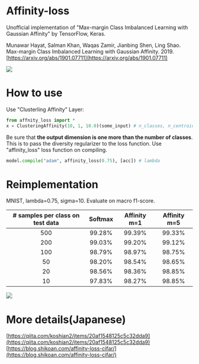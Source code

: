 # Affinity-loss
Unofficial implementation of "Max-margin Class Imbalanced Learning with Gaussian Affinity" by TensorFlow, Keras.

Munawar Hayat, Salman Khan, Waqas Zamir, Jianbing Shen, Ling Shao. Max-margin Class Imbalanced Learning with Gaussian Affinity. 2019. [https://arxiv.org/abs/1901.07711](https://arxiv.org/abs/1901.07711)

![](https://github.com/koshian2/affinity-loss/blob/master/images/affinity_loss.png)

# How to use
Use "Clusterling Affinity" Layer:

```python
from affnity_loss import *
x = ClusteringAffinity(10, 1, 10.0)(some_input) # n_classes, n_centroids, sigma
```

Be sure that **the output dimension is one more than the number of classes**. This is to pass the diversity regularizer to the loss function. Use "affinity_loss" loss function on compiling.

```python
model.compile("adam", affinity_loss(0.75), [acc]) # lambda
```


# Reimplementation
MNIST, lambda=0.75, sigma=10. Evaluate on macro f1-score.

| # samples per class on test data | Softmax | Affinity m=1 | Affinity m=5 |
|:--------------------------------:|:-------:|:------------:|:------------:|
|                500               |  99.28% |    99.39%    |    99.33%    |
|                200               |  99.03% |    99.20%    |    99.12%    |
|                100               |  98.79% |    98.97%    |    98.75%    |
|                50                |  98.20% |    98.54%    |    98.65%    |
|                20                |  98.56% |    98.36%    |    98.85%    |
|                10                |  97.83% |    98.27%    |    98.85%    |

![](https://github.com/koshian2/affinity-loss/blob/master/images/affinity_09.png)

# More details(Japanese)
[https://qiita.com/koshian2/items/20af1548125c5c32dda9](https://qiita.com/koshian2/items/20af1548125c5c32dda9)
[https://blog.shikoan.com/affinity-loss-cifar/](https://blog.shikoan.com/affinity-loss-cifar/)

